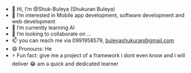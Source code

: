 - 👋 Hi, I’m @Shuk-Buleya (Shukuran Buleya)
- 👀 I’m interested in Mobile app development, software development and web development
- 🌱 I’m currently learning AI
- 💞️ I’m looking to collaborate on ...
- 📫 you can reach me via 0991958579, buleyashukuran@gmail.com
- 😄 Pronouns: He
- ⚡ Fun fact: give me a project of a framework i dont even know and i will deliver 😂 am a quick and dedicated learner

<!---
Shuk-Buleya/Shuk-Buleya is a ✨ special ✨ repository because its `README.md` (this file) appears on your GitHub profile.
You can click the Preview link to take a look at your changes.
--->
